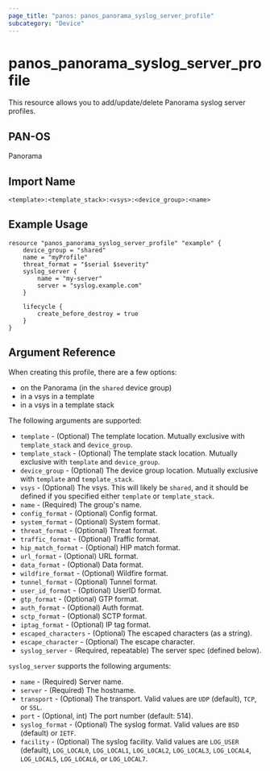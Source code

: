 ```yaml
---
page_title: "panos: panos_panorama_syslog_server_profile"
subcategory: "Device"
---
```


# panos_panorama_syslog_server_profile

This resource allows you to add/update/delete Panorama syslog server profiles.


## PAN-OS

Panorama


## Import Name

```shell
<template>:<template_stack>:<vsys>:<device_group>:<name>
```


## Example Usage

```hcl
resource "panos_panorama_syslog_server_profile" "example" {
    device_group = "shared"
    name = "myProfile"
    threat_format = "$serial $severity"
    syslog_server {
        name = "my-server"
        server = "syslog.example.com"
    }

    lifecycle {
        create_before_destroy = true
    }
}
```

## Argument Reference

When creating this profile, there are a few options:

* on the Panorama (in the `shared` device group)
* in a vsys in a template
* in a vsys in a template stack

The following arguments are supported:

* `template` - (Optional) The template location.  Mutually exclusive with
  `template_stack` and `device_group`.
* `template_stack` - (Optional) The template stack location.  Mutually exclusive
  with `template` and `device_group`.
* `device_group` - (Optional) The device group location.  Mutually exclusive with
  `template` and `template_stack`.
* `vsys` - (Optional) The vsys.  This will likely be `shared`, and it should be
  defined if you specified either `template` or `template_stack`.
* `name` - (Required) The group's name.
* `config_format` - (Optional) Config format.
* `system_format` - (Optional) System format.
* `threat_format` - (Optional) Threat format.
* `traffic_format` - (Optional) Traffic format.
* `hip_match_format` - (Optional) HIP match format.
* `url_format` - (Optional) URL format.
* `data_format` - (Optional) Data format.
* `wildfire_format` - (Optional) Wildfire format.
* `tunnel_format` - (Optional) Tunnel format.
* `user_id_format` - (Optional) UserID format.
* `gtp_format` - (Optional) GTP format.
* `auth_format` - (Optional) Auth format.
* `sctp_format` - (Optional) SCTP format.
* `iptag_format` - (Optional) IP tag format.
* `escaped_characters` - (Optional) The escaped characters (as a string).
* `escape_character` - (Optional) The escape character.
* `syslog_server` - (Required, repeatable) The server spec (defined below).

`syslog_server` supports the following arguments:

* `name` - (Required) Server name.
* `server` - (Required) The hostname.
* `transport` - (Optional) The transport.  Valid values are `UDP` (default),
  `TCP`, or `SSL`.
* `port` - (Optional, int) The port number (default: 514).
* `syslog_format` - (Optional) The syslog format.  Valid values are `BSD`
  (default) or `IETF`.
* `facility` - (Optional) The syslog facility.  Valid values are `LOG_USER`
  (default), `LOG_LOCAL0`, `LOG_LOCAL1`, `LOG_LOCAL2`, `LOG_LOCAL3`,
  `LOG_LOCAL4`, `LOG_LOCAL5`, `LOG_LOCAL6`, or `LOG_LOCAL7`.
